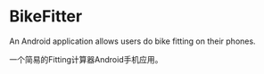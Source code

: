 # BikeFitter

An Android application allows users do bike fitting on their phones.

一个简易的Fitting计算器Android手机应用。
